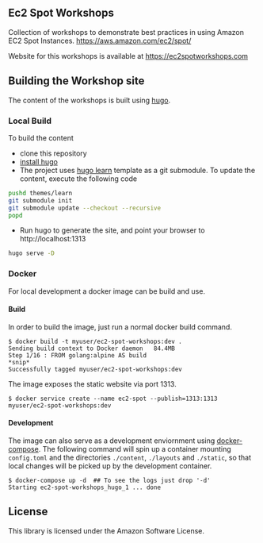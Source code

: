 ## Ec2 Spot Workshops

Collection of workshops to demonstrate best practices in using Amazon EC2 Spot Instances. https://aws.amazon.com/ec2/spot/

Website for this workshops is available at https://ec2spotworkshops.com

## Building the Workshop site

The content of the workshops is built using [hugo](https://gohugo.io/). 

### Local Build
To build the content
 * clone this repository
 * [install hugo](https://gohugo.io/getting-started/installing/)
 * The project uses [hugo learn](https://github.com/matcornic/hugo-theme-learn/) template as a git submodule. To update the content, execute the following code
```bash
pushd themes/learn
git submodule init
git submodule update --checkout --recursive
popd
```
 * Run hugo to generate the site, and point your browser to http://localhost:1313
```bash
hugo serve -D
```

### Docker
For local development a docker image can be build and use.

#### Build

In order to build the image, just run a normal docker build command.

```
$ docker build -t myuser/ec2-spot-workshops:dev .
Sending build context to Docker daemon   84.4MB
Step 1/16 : FROM golang:alpine AS build
*snip*
Successfully tagged myuser/ec2-spot-workshops:dev
```

The image exposes the static website via port 1313.

```
$ docker service create --name ec2-spot --publish=1313:1313 myuser/ec2-spot-workshops:dev
```

#### Development

The image can also serve as a development enviornment using [docker-compose](https://docs.docker.com/compose/).
The following command will spin up a container mounting `config.toml` and the directories `./content`, `./layouts` and `./static`, so that local changes will be picked up by the development container.

```
$ docker-compose up -d  ## To see the logs just drop '-d'
Starting ec2-spot-workshops_hugo_1 ... done
```

## License

This library is licensed under the Amazon Software License.
